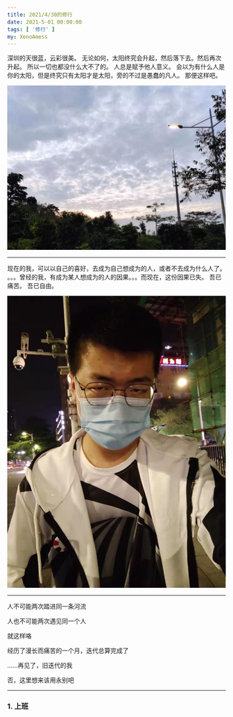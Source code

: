 ```yaml
---
title: 2021/4/30的修行
date: 2021-5-01 00:00:00
tags: [ '修行' ]
my: XenoAmess
---
```


深圳的天很蓝，云彩很美。
无论如何，太阳终究会升起，然后落下去。然后再次升起。
所以一切也都没什么大不了的。
人总是赋予他人意义。
会以为有什么人是你的太阳，但是终究只有太阳才是太阳，旁的不过是愚蠢的凡人。
那便这样吧。

![云斑](/resources/20210430修行/云斑.jpg)

---

现在的我，可以以自己的喜好，去成为自己想成为的人，或者不去成为什么人了。
。。。曾经的我，有成为某人想成为的人的因果。。。而现在，这份因果已失。
吾已痛苦。
吾已自由。

![夜游](/resources/20210430修行/夜游.jpg)

---

人不可能两次踏进同一条河流

人也不可能两次遇见同一个人

就这样咯

经历了漫长而痛苦的一个月，迭代总算完成了

……再见了，旧迭代的我

否，这里想来该用永别吧

---

### 1. 上班
